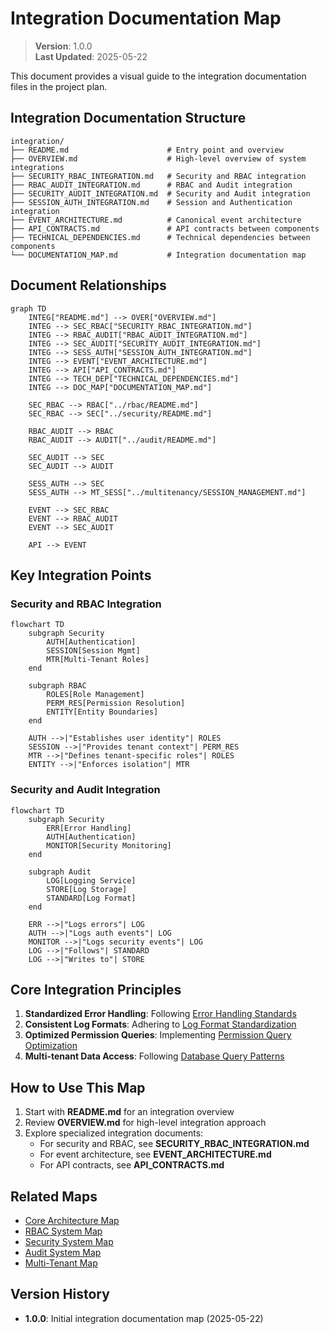 
# Integration Documentation Map

> **Version**: 1.0.0  
> **Last Updated**: 2025-05-22

This document provides a visual guide to the integration documentation files in the project plan.

## Integration Documentation Structure

```
integration/
├── README.md                      # Entry point and overview
├── OVERVIEW.md                    # High-level overview of system integrations
├── SECURITY_RBAC_INTEGRATION.md   # Security and RBAC integration
├── RBAC_AUDIT_INTEGRATION.md      # RBAC and Audit integration
├── SECURITY_AUDIT_INTEGRATION.md  # Security and Audit integration
├── SESSION_AUTH_INTEGRATION.md    # Session and Authentication integration
├── EVENT_ARCHITECTURE.md          # Canonical event architecture
├── API_CONTRACTS.md               # API contracts between components
├── TECHNICAL_DEPENDENCIES.md      # Technical dependencies between components
└── DOCUMENTATION_MAP.md           # Integration documentation map
```

## Document Relationships

```mermaid
graph TD
    INTEG["README.md"] --> OVER["OVERVIEW.md"]
    INTEG --> SEC_RBAC["SECURITY_RBAC_INTEGRATION.md"]
    INTEG --> RBAC_AUDIT["RBAC_AUDIT_INTEGRATION.md"]
    INTEG --> SEC_AUDIT["SECURITY_AUDIT_INTEGRATION.md"]
    INTEG --> SESS_AUTH["SESSION_AUTH_INTEGRATION.md"]
    INTEG --> EVENT["EVENT_ARCHITECTURE.md"]
    INTEG --> API["API_CONTRACTS.md"]
    INTEG --> TECH_DEP["TECHNICAL_DEPENDENCIES.md"]
    INTEG --> DOC_MAP["DOCUMENTATION_MAP.md"]
    
    SEC_RBAC --> RBAC["../rbac/README.md"]
    SEC_RBAC --> SEC["../security/README.md"]
    
    RBAC_AUDIT --> RBAC
    RBAC_AUDIT --> AUDIT["../audit/README.md"]
    
    SEC_AUDIT --> SEC
    SEC_AUDIT --> AUDIT
    
    SESS_AUTH --> SEC
    SESS_AUTH --> MT_SESS["../multitenancy/SESSION_MANAGEMENT.md"]
    
    EVENT --> SEC_RBAC
    EVENT --> RBAC_AUDIT
    EVENT --> SEC_AUDIT
    
    API --> EVENT
```

## Key Integration Points

### Security and RBAC Integration
```mermaid
flowchart TD
    subgraph Security
        AUTH[Authentication]
        SESSION[Session Mgmt]
        MTR[Multi-Tenant Roles]
    end
    
    subgraph RBAC
        ROLES[Role Management]
        PERM_RES[Permission Resolution]
        ENTITY[Entity Boundaries]
    end
    
    AUTH -->|"Establishes user identity"| ROLES
    SESSION -->|"Provides tenant context"| PERM_RES
    MTR -->|"Defines tenant-specific roles"| ROLES
    ENTITY -->|"Enforces isolation"| MTR
```

### Security and Audit Integration
```mermaid
flowchart TD
    subgraph Security
        ERR[Error Handling]
        AUTH[Authentication]
        MONITOR[Security Monitoring]
    end
    
    subgraph Audit
        LOG[Logging Service]
        STORE[Log Storage]
        STANDARD[Log Format]
    end
    
    ERR -->|"Logs errors"| LOG
    AUTH -->|"Logs auth events"| LOG
    MONITOR -->|"Logs security events"| LOG
    LOG -->|"Follows"| STANDARD
    LOG -->|"Writes to"| STORE
```

## Core Integration Principles

1. **Standardized Error Handling**: Following [Error Handling Standards](../security/ERROR_HANDLING.md)
2. **Consistent Log Formats**: Adhering to [Log Format Standardization](../audit/LOG_FORMAT_STANDARDIZATION.md)
3. **Optimized Permission Queries**: Implementing [Permission Query Optimization](../rbac/PERMISSION_QUERY_OPTIMIZATION.md)
4. **Multi-tenant Data Access**: Following [Database Query Patterns](../multitenancy/DATABASE_QUERY_PATTERNS.md)

## How to Use This Map

1. Start with **README.md** for an integration overview
2. Review **OVERVIEW.md** for high-level integration approach
3. Explore specialized integration documents:
   - For security and RBAC, see **SECURITY_RBAC_INTEGRATION.md**
   - For event architecture, see **EVENT_ARCHITECTURE.md**
   - For API contracts, see **API_CONTRACTS.md**

## Related Maps

- [Core Architecture Map](CORE_ARCHITECTURE_MAP.md)
- [RBAC System Map](RBAC_SYSTEM_MAP.md)
- [Security System Map](SECURITY_SYSTEM_MAP.md)
- [Audit System Map](AUDIT_SYSTEM_MAP.md)
- [Multi-Tenant Map](MULTI_TENANT_MAP.md)

## Version History

- **1.0.0**: Initial integration documentation map (2025-05-22)
